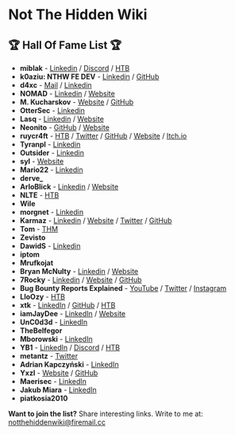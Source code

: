 # Not The Hidden Wiki

🏆 Hall Of Fame List 🏆
-----

* **miblak** -  [Linkedin](https://www.linkedin.com/in/michal-blaszczak/) / [Discord](https://discordapp.com/users/854806814573985853) / [HTB](https://app.hackthebox.com/profile/1246594)
* **k0aziu: NTHW FE DEV** - [Linkedin](https://www.linkedin.com/in/micha%C5%82-kazienko-39abb52aa/) / [GitHub](https://github.com/k0aziu)
* **d4xc** - [Mail](mailto:d4xc@airmail.cc) / [Linkedin](https://www.linkedin.com/in/dcwikla)
* **NOMAD** - [Linkedin]( https://pl.linkedin.com/in/marcinmotwicki) / [Website](https://marcinmotwicki.com/)
* **M. Kucharskov** - [Website](https://kucharskov.pl/) / [GitHub](https://github.com/Kucharskov)
* **OtterSec** - [Linkedin](https://www.linkedin.com/in/riccardo-miani/)
* **Lasq** - [Linkedin](https://www.linkedin.com/in/lukasz-lamparski/) / [Website](https://malfind.com/)
* **Neonito** - [GitHub](https://github.com/NEONITO) / [Website](https://pastebin.com/Qg0a2jKC)
* **ruycr4ft** - [HTB](https://app.hackthebox.com/profile/1253217) / [Twitter](https://twitter.com/ruycr4ft) / [GitHub](https://github.com/ruycr4ft) / [Website](https://ruycr4ft.github.io/) / [Itch.io](https://itch.io/profile/ruycraft1514)
* **Tyranpl** - [Linkedin](https://www.linkedin.com/in/%C5%82ukaszkubiak/)
* **Outsider** - [Linkedin](https://www.linkedin.com/in/michal-gilewicz1/)
* **syl** - [Website](https://sy1.sh/)
* **Mario22** - [Linkedin](https://www.linkedin.com/in/mariusz-wilczy%C5%84ski/)
* **derve_**
* **ArloBlick** - [Linkedin](https://www.linkedin.com/in/chojnowskigrzegorz/) / [Website](https://chojnowski.it/) 
* **NLTE** - [HTB](https://app.hackthebox.com/users/260094)
* **Wile** 
* **morgnet** - [Linkedin](https://pl.linkedin.com/in/piotr-kaminski-1336b012)
* **Karmaz** - [Linkedin](https://www.linkedin.com/in/karol-mazurek-849975183/) / [Website](https://karol-mazurek95.medium.com/) / [Twitter](https://twitter.com/karmaz95) / [GitHub](https://github.com/karmaz95)
* **Tom** - [THM](https://tryhackme.com/p/BezimiennyTom)
* **Zevisto**
* **DawidS** - [Linkedin](https://www.linkedin.com/in/dawid-stuzynski/)
* **iptom** 
* **Mrufkojat**
* **Bryan McNulty** - [Linkedin](https://www.linkedin.com/in/bryanmcnulty/) / [Website](https://bryanmcnulty.com/)
* **7Rocky** - [Linkedin](https://www.linkedin.com/in/roberto-gesteira-minarro/) / [Website](https://7rocky.github.io/en/) / [GitHub](https://github.com/7Rocky)
* **Bug Bounty Reports Explained** - [YouTube](https://www.youtube.com/@BugBountyReportsExplained) / [Twitter](https://twitter.com/gregxsunday) / [Instagram](https://www.instagram.com/gregxsunday/)
* **LloOzy** - [HTB](https://app.hackthebox.com/users/activity/1615089)
* **xtk** - [LinkedIn](https://www.linkedin.com/in/tomas-kral-3322989/) / [GitHub](https://github.com/x746b) / [HTB](https://app.hackthebox.com/users/480556)
* **iamJayDee** - [LinkedIn](https://www.linkedin.com/in/jakub-domaradzki-sec/) / [Website](https://domaradzki.net)
* **UnC0d3d** - [LinkedIn](https://www.linkedin.com/in/andrzej-ks)
* **TheBelfegor**
* **Mborowski** - [LinkedIn](https://www.linkedin.com/in/mateusz-borowski/)
* **YB1** - [LinkedIn](https://www.linkedin.com/in/yanivbuta/) / [Discord](https://discordapp.com/users/584165221564678195) / [HTB](https://app.hackthebox.com/users/33519)
* **metantz** - [Twitter](https://x.com/metantz1)
* **Adrian Kapczyński** - [LinkedIn](https://www.linkedin.com/in/hpar3s/)
* **YxzI** - [Website](https://0xyxzi.pl/) / [GitHub](https://github.com/YxZi5)
* **Maerisec** - [LinkedIn](https://www.linkedin.com/in/wiktoria-security/)
* **Jakub Miara** - [LinkedIn](https://www.linkedin.com/in/jakub-miara/)
* **piatkosia2010**


**Want to join the list?** Share interesting links. Write to me at: [notthehiddenwiki@firemail.cc](mailto:notthehiddenwiki@firemail.cc)